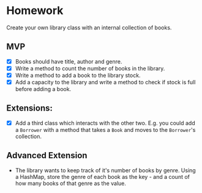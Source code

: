 # Homework

Create your own library class with an internal collection of books.

## MVP
- [x] Books should have title, author and genre.
- [x] Write a method to count the number of books in the library.
- [x] Write a method to add a book to the library stock.
- [x] Add a capacity to the library and write a method to check if stock is full before adding a book.  

## Extensions:
- [x] Add a third class which interacts with the other two. E.g. you could add a `Borrower` with a method that takes a `Book` and moves to the `Borrower`'s collection.

## Advanced Extension
* The library wants to keep track of it's number of books by genre. Using a HashMap, store the genre of each book as the key - and a count of how many books of that genre as the value.
